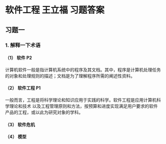 # 软件工程 王立福 习题答案

## 习题一

### 1. 解释一下术语

#### （1） 软件 P2
计算机软件一般是指计算机系统中的程序及其文档。其中，程序是计算机处理任务的对象和处理规则的描述；文档是为了理解程序所需的阐述性资料。
#### （2） 软件工程 P1
一般而言，工程是将科学理论和知识应用于实践的科学。软件工程是应用计算机科学理论和技术
以及工程管理原则和方法，按预算和进度实现满足用户要求的软件产品的工程，或以此为研究对象的学科。
#### （3） 软件危机

#### （4） 模型